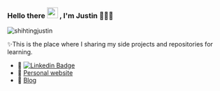 ### Hello there <span style="width: '25px'"><img src="https://media.giphy.com/media/hvRJCLFzcasrR4ia7z/giphy.gif" width="25px" height="25px"></div> , I'm Justin 👨🏻‍💻 

<img src="https://komarev.com/ghpvc/?username=shihtingjustin&label=Profile%20views&color=61dafb&style=flat" alt="shihtingjustin" /> 
  
✨This is the place where I sharing my side projects and repositories for learning. 

- 🤝 [![Linkedin Badge](https://img.shields.io/badge/-Justin%20Huang-blue?style=flat&logo=Linkedin&logoColor=white)](https://www.linkedin.com/in/justinhuang777)
- 🔗 [Personal website](https://jhdev.pro)
- 🔗 [Blog](https://sthdev.app)
